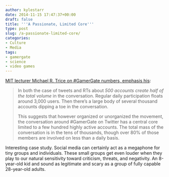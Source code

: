 ```yaml
---
author: kylestarr
date: 2014-11-15 17:47:37+00:00
draft: false
title: '''A Passionate, Limited Core'''
type: post
slug: /a-passionate-limited-core/
categories:
- Culture
- Media
tags:
- gamergate
- science
- video games
---
```


[MIT lecturer Michael R. Trice on #GamerGate numbers, emphasis his](https://medium.com/@MikeRTrice/gamergate-in-data-perspective-part-ii-gamergate-data-versus-gaming-data-9323ed68535f):

> In both the case of tweets and RTs about _500 accounts create half of the total volume_ in the conversation. Regular daily participation floats around 3,000 users. Then there’s a large body of several thousand accounts dipping a toe in the conversation.
>
> This suggests that however organized or unorganized the movement, the conversation around #GamerGate on Twitter has a central core limited to a few hundred highly active accounts. The total mass of the conversation is in the tens of thousands, though over 80% of those members are involved on less than a daily basis.

Interesting case study. Social media can certainly act as a megaphone for tiny groups and individuals. These small groups get even louder when they play to our natural sensitivity toward criticism, threats, and negativity. An 8-year-old kid and sound as legitimate and scary as a group of fully capable 28-year-old adults.
